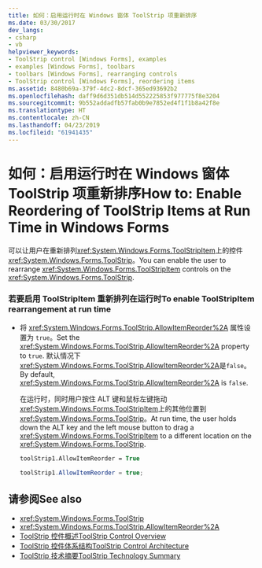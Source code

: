 ```yaml
---
title: 如何：启用运行时在 Windows 窗体 ToolStrip 项重新排序
ms.date: 03/30/2017
dev_langs:
- csharp
- vb
helpviewer_keywords:
- ToolStrip control [Windows Forms], examples
- examples [Windows Forms], toolbars
- toolbars [Windows Forms], rearranging controls
- ToolStrip control [Windows Forms], reordering items
ms.assetid: 8480b69a-379f-4dc2-8dcf-365ed93692b2
ms.openlocfilehash: daff9d6d351db514d552225853f977775f8e3204
ms.sourcegitcommit: 9b552addadfb57fab0b9e7852ed4f1f1b8a42f8e
ms.translationtype: HT
ms.contentlocale: zh-CN
ms.lasthandoff: 04/23/2019
ms.locfileid: "61941435"
---
```

# <a name="how-to-enable-reordering-of-toolstrip-items-at-run-time-in-windows-forms"></a><span data-ttu-id="90b74-102">如何：启用运行时在 Windows 窗体 ToolStrip 项重新排序</span><span class="sxs-lookup"><span data-stu-id="90b74-102">How to: Enable Reordering of ToolStrip Items at Run Time in Windows Forms</span></span>
<span data-ttu-id="90b74-103">可以让用户在重新排列<xref:System.Windows.Forms.ToolStripItem>上的控件<xref:System.Windows.Forms.ToolStrip>。</span><span class="sxs-lookup"><span data-stu-id="90b74-103">You can enable the user to rearrange <xref:System.Windows.Forms.ToolStripItem> controls on the <xref:System.Windows.Forms.ToolStrip>.</span></span>  
  
### <a name="to-enable-toolstripitem-rearrangement-at-run-time"></a><span data-ttu-id="90b74-104">若要启用 ToolStripItem 重新排列在运行时</span><span class="sxs-lookup"><span data-stu-id="90b74-104">To enable ToolStripItem rearrangement at run time</span></span>  
  
- <span data-ttu-id="90b74-105">将 <xref:System.Windows.Forms.ToolStrip.AllowItemReorder%2A> 属性设置为 `true`。</span><span class="sxs-lookup"><span data-stu-id="90b74-105">Set the <xref:System.Windows.Forms.ToolStrip.AllowItemReorder%2A> property to `true`.</span></span> <span data-ttu-id="90b74-106">默认情况下<xref:System.Windows.Forms.ToolStrip.AllowItemReorder%2A>是`false`。</span><span class="sxs-lookup"><span data-stu-id="90b74-106">By default, <xref:System.Windows.Forms.ToolStrip.AllowItemReorder%2A> is `false`.</span></span>  
  
     <span data-ttu-id="90b74-107">在运行时，同时用户按住 ALT 键和鼠标左键拖动<xref:System.Windows.Forms.ToolStripItem>上的其他位置到<xref:System.Windows.Forms.ToolStrip>。</span><span class="sxs-lookup"><span data-stu-id="90b74-107">At run time, the user holds down the ALT key and the left mouse button to drag a <xref:System.Windows.Forms.ToolStripItem> to a different location on the <xref:System.Windows.Forms.ToolStrip>.</span></span>  
  
    ```vb  
    toolStrip1.AllowItemReorder = True  
    ```  
  
    ```csharp  
    toolStrip1.AllowItemReorder = true;  
    ```  
  
## <a name="see-also"></a><span data-ttu-id="90b74-108">请参阅</span><span class="sxs-lookup"><span data-stu-id="90b74-108">See also</span></span>

- <xref:System.Windows.Forms.ToolStrip>
- <xref:System.Windows.Forms.ToolStrip.AllowItemReorder%2A>
- [<span data-ttu-id="90b74-109">ToolStrip 控件概述</span><span class="sxs-lookup"><span data-stu-id="90b74-109">ToolStrip Control Overview</span></span>](toolstrip-control-overview-windows-forms.md)
- [<span data-ttu-id="90b74-110">ToolStrip 控件体系结构</span><span class="sxs-lookup"><span data-stu-id="90b74-110">ToolStrip Control Architecture</span></span>](toolstrip-control-architecture.md)
- [<span data-ttu-id="90b74-111">ToolStrip 技术摘要</span><span class="sxs-lookup"><span data-stu-id="90b74-111">ToolStrip Technology Summary</span></span>](toolstrip-technology-summary.md)
